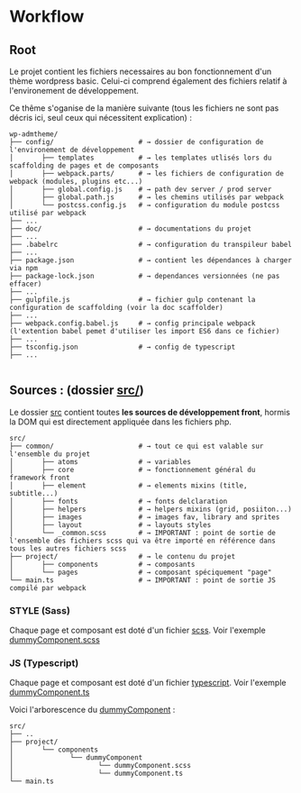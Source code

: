 # Workflow

## Root 

Le projet contient les fichiers necessaires au bon fonctionnement d'un thème wordpress basic.
Celui-ci comprend également des fichiers relatif à l'environement de développement.

Ce thême s'oganise de la manière suivante (tous les fichiers ne sont pas décris ici, seul ceux qui nécessitent explication) : 

```shell
wp-admtheme/                         
├── config/                     # → dossier de configuration de l'environement de développement
│       ├── templates           # → les templates utlisés lors du scaffolding de pages et de composants             
│       ├── webpack.parts/      # → les fichiers de configuration de webpack (modules, plugins etc...) 
│       ├── global.config.js    # → path dev server / prod server 
│       ├── global.path.js      # → les chemins utilisés par webpack 
│       └── postcss.config.js   # → configuration du module postcss utilisé par webpack 
├── ...   
├── doc/                        # → documentations du projet 
├── ...       
├── .babelrc                    # → configuration du transpileur babel
├── ...       
├── package.json                # → contient les dépendances à charger via npm
├── package-lock.json           # → dependances versionnées (ne pas effacer) 
├── ...       
├── gulpfile.js                 # → fichier gulp contenant la configuration de scaffolding (voir la doc scaffolder)
├── ...              
├── webpack.config.babel.js     # → config principale webpack (l'extention babel pemet d'utiliser les import ES6 dans ce fichier)
├── ...              
├── tsconfig.json               # → config de typescript 
├── ...
              
``` 
 

## Sources : (dossier [src/](../src)) 

Le dossier [src](../src/) contient toutes **les sources de développement front**, 
hormis la DOM qui est directement appliquée dans les fichiers php.

```shell
src/                         
├── common/                     # → tout ce qui est valable sur l'ensemble du projet
│       ├── atoms               # → variables             
│       ├── core                # → fonctionnement général du framework front
│       ├── element             # → elements mixins (title, subtitle...)   
│       ├── fonts               # → fonts delclaration    
│       ├── helpers             # → helpers mixins (grid, posiiton...)   
│       ├── images              # → images fav, library and sprites    
│       ├── layout              # → layouts styles   
│       └── _common.scss        # → IMPORTANT : point de sortie de l'ensemble des fichiers scss qui va être importé en référence dans tous les autres fichiers scss
├── project/                    # → le contenu du projet
│       ├── components          # → composants              
│       └── pages               # → composant spéciquement "page"  
└── main.ts                     # → IMPORTANT : point de sortie JS compilé par webpack
``` 
 
### STYLE (Sass)

Chaque page et composant est doté d'un fichier [scss](https://sass-lang.com/).
Voir l'exemple [dummyComponent.scss](../src/project/components/dummyComponent/dummyComponent.scss)


### JS (Typescript)

Chaque page et composant est doté d'un fichier [typescript](https://www.typescriptlang.org/).
Voir l'exemple [dummyComponent.ts](../src/project/components/dummyComponent/dummyComponent.ts)

Voici l'arborescence du [dummyComponent](../src/project/components/dummyComponent) : 

```shell
src/                         
├── ..                    
├── project/                   
│       └── components         
│              └── dummyComponent
│                     └── dummyComponent.scss
│                     └── dummyComponent.ts  
└── main.ts
              
``` 
 
